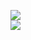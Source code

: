 [![](https://img.shields.io/badge/Made%20With-Github%20Spray-lightgrey.svg?style=for-the-badge&logo=github)](https://github.com/Annihil/github-spray#15442)  
[![](https://i.imgur.com/2DrTn0Z.gif)](https://github.com/Annihil/github-spray)